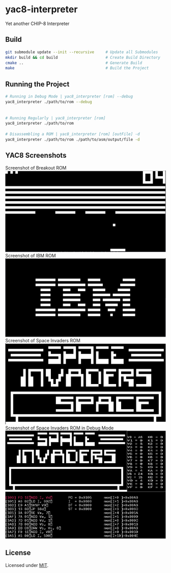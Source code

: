 # yac8-interpreter
Yet another CHIP-8 Interpreter

## Build
```bash
git submodule update --init --recursive     # Update all Submodules
mkdir build && cd build                     # Create Build Directory
cmake ..                                    # Generate Build
make                                        # Build the Project
```

## Running the Project
```bash
# Running in Debug Mode | yac8_interpreter [rom] --debug
yac8_interpreter ./path/to/rom --debug


# Running Regularly | yac8_interpreter [rom]
yac8_interpreter ./path/to/rom

# Disassembling a ROM | yac8_interpreter [rom] [outFile] -d
yac8_interpreter ./path/to/rom ./path/to/asm/output/file -d
```

## YAC8 Screenshots
Screenshot of Breakout ROM
![alt text][yac8-img1]
Screenshot of IBM ROM
![alt text][yac8-img2]
Screenshot of Space Invaders ROM
![alt text][yac8-img3]
Screenshot of Space Invaders ROM in Debug Mode
![alt text][yac8-img4]

## License
Licensed under [MIT](LICENSE).


[yac8-img1]: res/images/yac8-breakout.png "Breakout"
[yac8-img2]: res/images/yac8-ibm.png "IBM"
[yac8-img3]: res/images/yac8-space-invaders.png "Space Invaders"
[yac8-img4]: res/images/yac8-debug.png "Space Invaders in Debug Mode"